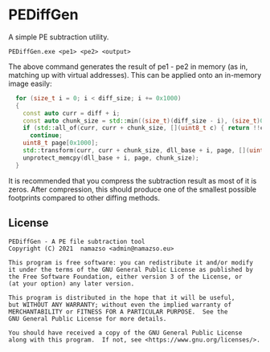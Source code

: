 # PEDiffGen

A simple PE subtraction utility.

```
PEDiffGen.exe <pe1> <pe2> <output>
```

The above command generates the result of pe1 - pe2 in memory (as in, matching up with virtual addresses). This can be applied onto an in-memory image easily:

```cpp
  for (size_t i = 0; i < diff_size; i += 0x1000)
  {
    const auto curr = diff + i;
    const auto chunk_size = std::min((size_t)(diff_size - i), (size_t)0x1000);
    if (std::all_of(curr, curr + chunk_size, [](uint8_t c) { return !!c; }))
      continue;
    uint8_t page[0x1000];
    std::transform(curr, curr + chunk_size, dll_base + i, page, [](uint8_t a, uint8_t b) { return a + b; });
    unprotect_memcpy(dll_base + i, page, chunk_size);
  }
```

It is recommended that you compress the subtraction result as most of it is zeros. After compression, this should produce one of the smallest possible footprints compared to other diffing methods.

## License

    PEDiffGen - A PE file subtraction tool
    Copyright (C) 2021  namazso <admin@namazso.eu>

    This program is free software: you can redistribute it and/or modify
    it under the terms of the GNU General Public License as published by
    the Free Software Foundation, either version 3 of the License, or
    (at your option) any later version.

    This program is distributed in the hope that it will be useful,
    but WITHOUT ANY WARRANTY; without even the implied warranty of
    MERCHANTABILITY or FITNESS FOR A PARTICULAR PURPOSE.  See the
    GNU General Public License for more details.

    You should have received a copy of the GNU General Public License
    along with this program.  If not, see <https://www.gnu.org/licenses/>.
